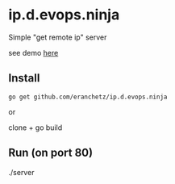 # ip.d.evops.ninja
Simple "get remote ip" server

see demo [here](http://ip.d.evops.ninja)

## Install 
`go get github.com/eranchetz/ip.d.evops.ninja`

or 

clone + go build 

## Run (on port 80)
./server
